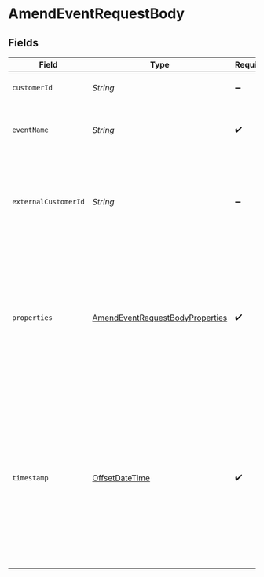 # AmendEventRequestBody


## Fields

| Field                                                                                                                                                                                           | Type                                                                                                                                                                                            | Required                                                                                                                                                                                        | Description                                                                                                                                                                                     | Example                                                                                                                                                                                         |
| ----------------------------------------------------------------------------------------------------------------------------------------------------------------------------------------------- | ----------------------------------------------------------------------------------------------------------------------------------------------------------------------------------------------- | ----------------------------------------------------------------------------------------------------------------------------------------------------------------------------------------------- | ----------------------------------------------------------------------------------------------------------------------------------------------------------------------------------------------- | ----------------------------------------------------------------------------------------------------------------------------------------------------------------------------------------------- |
| `customerId`                                                                                                                                                                                    | *String*                                                                                                                                                                                        | :heavy_minus_sign:                                                                                                                                                                              | The Orb Customer identifier                                                                                                                                                                     |                                                                                                                                                                                                 |
| `eventName`                                                                                                                                                                                     | *String*                                                                                                                                                                                        | :heavy_check_mark:                                                                                                                                                                              | A name to meaningfully identify the action or event type.                                                                                                                                       |                                                                                                                                                                                                 |
| `externalCustomerId`                                                                                                                                                                            | *String*                                                                                                                                                                                        | :heavy_minus_sign:                                                                                                                                                                              | An alias for the Orb customer, whose mapping is specified when creating the customer                                                                                                            |                                                                                                                                                                                                 |
| `properties`                                                                                                                                                                                    | [AmendEventRequestBodyProperties](../../models/operations/AmendEventRequestBodyProperties.md)                                                                                                   | :heavy_check_mark:                                                                                                                                                                              | A dictionary of custom properties. Values in this dictionary must be numeric, boolean, or strings. Nested dictionaries are disallowed.                                                          |                                                                                                                                                                                                 |
| `timestamp`                                                                                                                                                                                     | [OffsetDateTime](https://docs.oracle.com/javase/8/docs/api/java/time/OffsetDateTime.html)                                                                                                       | :heavy_check_mark:                                                                                                                                                                              | An ISO 8601 format date with no timezone offset (i.e. UTC). This should represent the time that usage was recorded, and is particularly important to attribute usage to a given billing period. | 2020-12-09T16:09:53Z                                                                                                                                                                            |